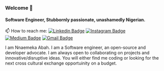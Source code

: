 ### Welcome 👋

#### Software Engineer, Stubbornly passionate, unashamedly Nigerian.

📫 How to reach me: [![Linkedin Badge](https://img.shields.io/badge/-abahnj-blue?style=flat&logo=Linkedin&logoColor=white&link=https://www.linkedin.com/in/abahnj/)](https://www.linkedin.com/in/abahnj/) [![Instagram Badge](https://img.shields.io/badge/-abahnj-purple?style=flat&logo=instagram&logoColor=white&link=https://instagram.com/abahnj/)](https://instagram.com/abahnj) [![Medium Badge](https://img.shields.io/badge/-@abahnj-03a57a?style=flat&labelColor=000000&logo=Medium&link=https://medium.com/@aemmadi/)](https://medium.com/@abahnj) [![Gmail Badge](https://img.shields.io/badge/-hello@abahnj.dev-c14438?style=flat&logo=Gmail&logoColor=white&link=mailto:hello@abahnj.dev)](mailto:hello@abahnj.dev)

I am Nnaemeka Abah. I am a Software engineer, an open-source and developer advocate. I am always open to collaborating on projects and innovative/disruptive ideas. You will either find me coding or looking for the next cross cultural exchange opportuinity on a budget.


<!-- ![Github Stats](https://github-readme-stats.vercel.app/api?username=abahnj&count_private=true&show_icons=true&include_all_commits=true)
![Top Langs](https://github-readme-stats.vercel.app/api/top-langs/?username=abahnj&hide=TeX&layout=compact) -->

<!--
**abahnj/abahnj** is a ✨ _special_ ✨ repository because its `README.md` (this file) appears on your GitHub profile.

Here are some ideas to get you started:

- 🔭 I’m currently working on ...
- 🌱 I’m currently learning ...
- 👯 I’m looking to collaborate on ...
- 🤔 I’m looking for help with ...
- 💬 Ask me about ...
- 📫 How to reach me: ...
- 😄 Pronouns: ...
- ⚡ Fun fact: ...
-->


